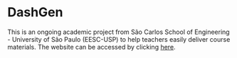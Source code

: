 # DashGen

This is an ongoing academic project from São Carlos School of Engineering - University of São Paulo (EESC-USP) to help teachers easily deliver course materials. The website can be accessed by clicking <a href="https://dashgen.vercel.app">here</a>.
